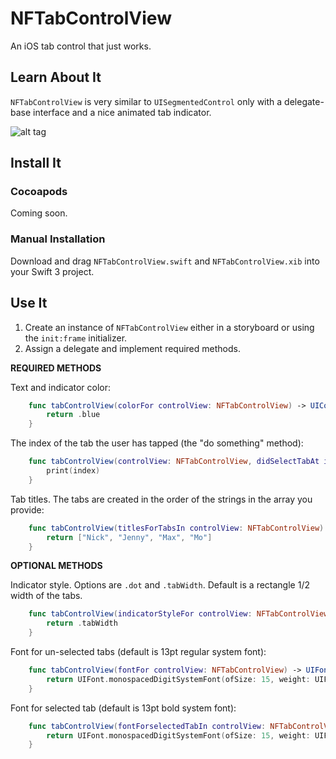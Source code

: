 # NFTabControlView
An iOS tab control that just works.

## Learn About It
`NFTabControlView` is very similar to `UISegmentedControl` only with a delegate-base interface and a nice animated tab indicator.

![alt tag](https://nickfedoroff.com/images/tabdemo.gif)

## Install It

### Cocoapods
Coming soon.

### Manual Installation
Download and drag `NFTabControlView.swift` and `NFTabControlView.xib` into your Swift 3 project.

## Use It
1. Create an instance of `NFTabControlView` either in a storyboard or using the `init:frame` initializer.
2. Assign a delegate and implement required methods.

**REQUIRED METHODS**

Text and indicator color:
```swift
    func tabControlView(colorFor controlView: NFTabControlView) -> UIColor {
        return .blue
    }
```
The index of the tab the user has tapped (the "do something" method):
```swift
    func tabControlView(controlView: NFTabControlView, didSelectTabAt index: Int) {
        print(index)
    }
```
Tab titles. The tabs are created in the order of the strings in the array you provide:
```swift
    func tabControlView(titlesForTabsIn controlView: NFTabControlView) -> [String] {
        return ["Nick", "Jenny", "Max", "Mo"]
    }
```
**OPTIONAL METHODS**

Indicator style. Options are `.dot` and `.tabWidth`. Default is a rectangle 1/2 width of the tabs.
```swift
    func tabControlView(indicatorStyleFor controlView: NFTabControlView) -> NFTabControlViewIndicatorStyle? {
        return .tabWidth
    }
```

Font for un-selected tabs (default is 13pt regular system font):
```swift
    func tabControlView(fontFor controlView: NFTabControlView) -> UIFont? {
        return UIFont.monospacedDigitSystemFont(ofSize: 15, weight: UIFontWeightRegular)
    }
```

Font for selected tab (default is 13pt bold system font):
```swift
    func tabControlView(fontForselectedTabIn controlView: NFTabControlView) -> UIFont? {
        return UIFont.monospacedDigitSystemFont(ofSize: 15, weight: UIFontWeightBold)
    }
```
